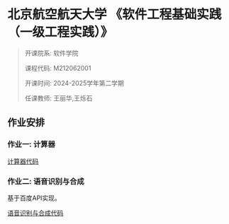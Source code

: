 # 北京航空航天大学 《软件工程基础实践（一级工程实践）》

> 开课院系: 软件学院
> 
> 课程代码: M212062001
> 
> 开课时间: 2024-2025学年第二学期
> 
> 任课教师: 王丽华,王烁石

## 作业安排

### 作业一: 计算器

[计算器代码](./Calculator/)

### 作业二: 语音识别与合成

基于百度API实现。

[语音识别与合成代码](./VoiceApplication/)

